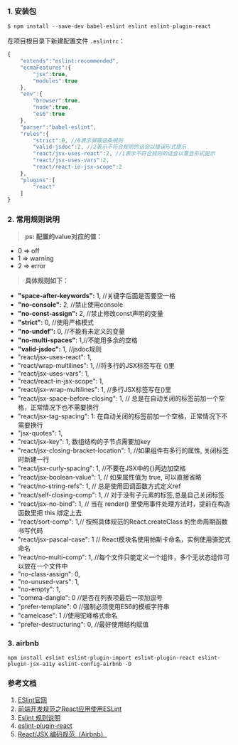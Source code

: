 ### 1. 安装包
```js
$ npm install --save-dev babel-eslint eslint eslint-plugin-react
```
在项目根目录下新建配置文件 `.eslintrc`：

```js
{
    "extends":"eslint:recommended",
    "ecmaFeatures":{
        "jsx":true,
        "modules":true
    },
    "env":{
        "browser":true,
        "node":true,
        "es6":true
    },
    "parser":"babel-eslint",
    "rules":{
        "strict":0, //0表示屏蔽这条规则
        "valid-jsdoc":2, //2表示不符合规则的话会以错误形式提示
        "react/jsx-uses-react":2, //1表示不符合规则的话会以警告形式提示
        "react/jsx-uses-vars":2,
        "react/react-in-jsx-scope":2
    },
    "plugins":[
        "react"
    ]
}
```
### 2. 常用规则说明
>**ps: 配置的value对应的值：**

* 0 => off
* 1 => warning
* 2 => error

>**具体规则如下：**

* **"space-after-keywords":** 1, //关键字后面是否要空一格
* **"no-console":** 2, //禁止使用console
* **"no-const-assign":** 2, //禁止修改const声明的变量
* **"strict":** 0, //使用严格模式
* **"no-undef":** 0, //不能有未定义的变量
* **"no-multi-spaces"**: 1,//不能用多余的空格
* **"valid-jsdoc":** 1, //jsdoc规则
* "react/jsx-uses-react": 1,
* "react/wrap-multilines": 1, //将多行的JSX标签写在 ()里
* "react/jsx-uses-vars": 1,
* "react/react-in-jsx-scope": 1,
* "react/jsx-wrap-multilines": 1, //多行JSX标签写在()里
* "react/jsx-space-before-closing": 1, // 总是在自动关闭的标签前加一个空格，正常情况下也不需要换行
* "react/jsx-tag-spacing": 1: 在自动关闭的标签前加一个空格，正常情况下不需要换行
* "jsx-quotes": 1,
* "react/jsx-key": 1, 数组结构的子节点需要加key
* "react/jsx-closing-bracket-location": 1, //如果组件有多行的属性, 关闭标签时新建一行
* "react/jsx-curly-spacing": 1, //不要在JSX中的{}两边加空格
* "react/jsx-boolean-value": 1, // 如果属性值为 true, 可以直接省略
* "react/no-string-refs": 1, // 总是使用回调函数方式定义ref
* "react/self-closing-comp": 1, // 对于没有子元素的标签,总是自己关闭标签
* "react/jsx-no-bind": 1, // 当在 render() 里使用事件处理方法时，提前在构造函数里把 this 绑定上去
* "react/sort-comp": 1,// 按照具体规范的React.createClass 的生命周期函数书写代码
* "react/jsx-pascal-case": 1 // React模块名使用帕斯卡命名，实例使用骆驼式命名
* "react/no-multi-comp": 1, //每个文件只能定义一个组件，多个无状态组件可以放在一个文件中
* "no-class-assign": 0,
* "no-unused-vars": 1,
* "no-empty": 1,
* "comma-dangle": 0 //是否在列表项最后一项加逗号
* "prefer-template": 0 //强制必须使用ES6的模板字符串
* "camelcase": 1 //使用驼峰格式命名
* "prefer-destructuring": 0, //最好使用结构赋值

### 3. airbnb
```
npm install eslint eslint-plugin-import eslint-plugin-react eslint-plugin-jsx-a11y eslint-config-airbnb -D
```

### 参考文档
1. [ESlint官网](http://eslint.cn/docs/user-guide/configuring)
2. [前端开发规范之React应用使用ESLint](https://juejin.im/post/5a3c672451882506e50cd2cc)
3. [Eslint 规则说明](https://www.jianshu.com/p/254d2f6bb6fa)
4. [eslint-plugin-react](https://github.com/yannickcr/eslint-plugin-react)
5. [React/JSX 编码规范（Airbnb）](https://www.imooc.com/article/20073)
